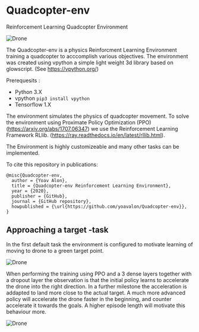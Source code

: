 # Quadcopter-env
Reinforcement Learning Quadcopter Environment

![Drone](/img/drones.png)

The Quadcopter-env is a physics Reinforcment Learning Environment training a quadcopter to acccomplish various objectives. The environment was created using vpython a simple light weight 3d library based on glowscript. (See https://vpython.org/)

Prerequesits : 

* Python 3.X
* vpython `pip3 install vpython`
* Tensorflow 1.X
  
The environment simulates the physics of quadcopter movement. 
To solve the environment using Proximate Policy Optimization (PPO) (https://arxiv.org/abs/1707.06347) we use the Reinforcement Learning Framework RLlib. (https://ray.readthedocs.io/en/latest/rllib.html).

The Environment is highly customizeable and many other tasks can be implemented.

To cite this repository in publications:

    @misc{Quadcopter-env,
      author = {Yoav Alon},
      title = {Quadcopter-env Reinforcement Learning Environment},
      year = {2020},
      publisher = {GitHub},
      journal = {GitHub repository},
      howpublished = {\url{https://github.com/yoavalon/Quadcopter-env}},
    }

## Approaching a target -task
In the first default task the environment is configured to motivate learning of moving to drone to a green target point.

![Drone](/img/droneTrace2.png)

When performing the training using PPO and a 3 dense layers together with a dropout layer the observation is that the initial policy learns to accelerate the drone into the right direction. In a further milestone the acceleration is addapted to land more close to the actual target. A much more advanced policy will accelerate the drone faster in the beginning, and counter accelerate it towards the goals. A higher episode length will motivate this behaviour more.

![Drone](/img/rews2.png)
